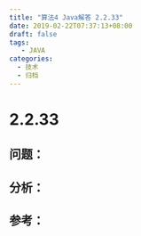 ```yaml
---
title: "算法4 Java解答 2.2.33"
date: 2019-02-22T07:37:13+08:00
draft: false
tags:
   - JAVA
categories:
  - 技术
  - 归档
---
```



# 2.2.33

## 问题：


## 分析：


## 参考：



